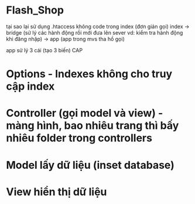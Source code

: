 # Flash_Shop
tại sao lại sử dụng .htaccess
không code trong index (đơn giản gọi)
index -> bridge (sử lý các hành động rồi mới đưa lên sever vd: kiểm tra hành động khi đăng nhập) -> app (app trong mvs tha hồ gọi)

app sử lý 3 cái (tạo 3 biến)
CAP 


# Options - Indexes không cho truy cập index

# Controller (gọi model và view) - màng hình, bao nhiêu trang thì bấy nhiêu folder trong controllers 
# Model lấy dữ liệu (inset database)
# View hiển thị dữ liệu 